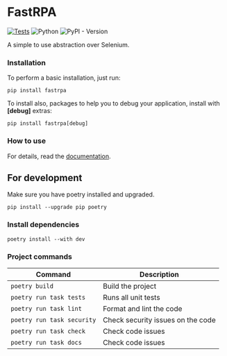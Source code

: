 # FastRPA

[![Tests](https://github.com/jjpaulo2/fastrpa/actions/workflows/tests.yaml/badge.svg?branch=main)](https://github.com/jjpaulo2/fastrpa/actions/workflows/tests.yaml)
![Python](https://img.shields.io/badge/Python-3.10_%7C_3.11_%7C_3.12-green)
![PyPI - Version](https://img.shields.io/pypi/v/fastrpa)

A simple to use abstraction over Selenium.

### Installation

To perform a basic installation, just run:

```
pip install fastrpa
```

To install also, packages to help you to debug your application, install with **\[debug\]** extras:

```
pip install fastrpa[debug]
```

### How to use

For details, read the [documentation](./docs/index.md).

## For development

Make sure you have poetry installed and upgraded.

```shell
pip install --upgrade pip poetry
```

### Install dependencies

```shell
poetry install --with dev
```

### Project commands

| Command | Description |
|-|-|
| `poetry build` | Build the project |
| `poetry run task tests` | Runs all unit tests |
| `poetry run task lint` | Format and lint the code |
| `poetry run task security` | Check security issues on the code |
| `poetry run task check` | Check code issues |
| `poetry run task docs` | Check code issues |
